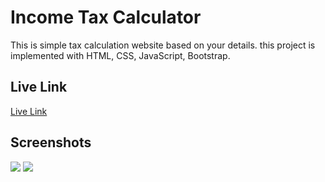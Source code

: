 # Income Tax Calculator

This is simple tax calculation website based on your details.
this project is implemented with HTML, CSS, JavaScript, Bootstrap.

## Live Link

[Live Link](https://shrutikattewar.github.io/Income-tax-calculator/)


## Screenshots

![](https://github.com/ShrutiKattewar/Income-tax-calculator/assets/86997117/bc8b20c6-cfa9-4e07-9358-2eb6f27f83c0)
![](https://github.com/ShrutiKattewar/Income-tax-calculator/assets/86997117/7b69c663-955c-4aa1-842a-ab92f975837d)


